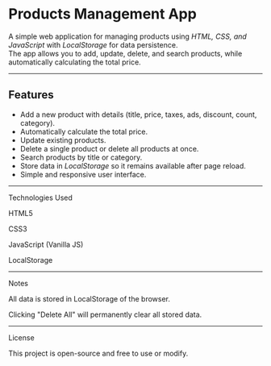 
# Products Management App

A simple web application for managing products using *HTML, CSS, and JavaScript* with *LocalStorage* for data persistence.  
The app allows you to add, update, delete, and search products, while automatically calculating the total price.

---

## Features
- Add a new product with details (title, price, taxes, ads, discount, count, category).
- Automatically calculate the total price.
- Update existing products.
- Delete a single product or delete all products at once.
- Search products by title or category.
- Store data in *LocalStorage* so it remains available after page reload.
- Simple and responsive user interface.

---

Technologies Used

HTML5

CSS3

JavaScript (Vanilla JS)

LocalStorage

---

Notes

All data is stored in LocalStorage of the browser.

Clicking "Delete All" will permanently clear all stored data.

---

License

This project is open-source and free to use or modify.


